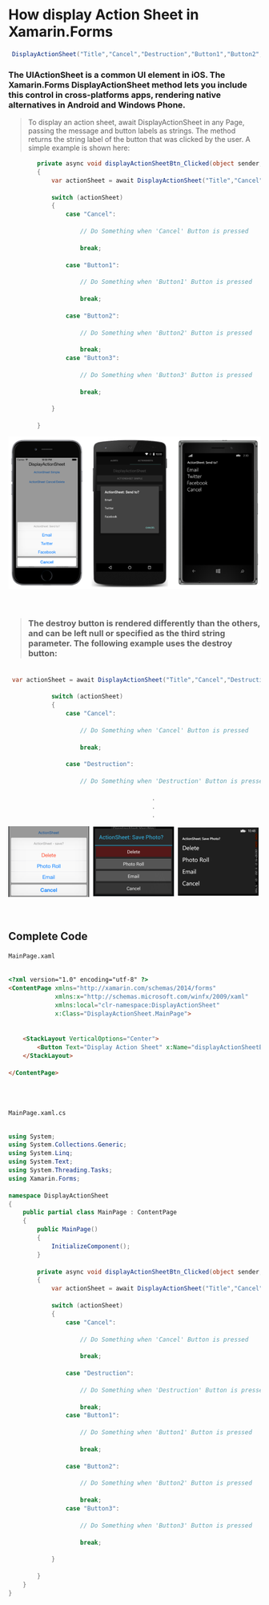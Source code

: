 # How display Action Sheet in Xamarin.Forms

``` cs
 DisplayActionSheet("Title","Cancel","Destruction","Button1","Button2","Button3",...);
```

### The UIActionSheet is a common UI element in iOS. The Xamarin.Forms DisplayActionSheet method lets you include this control in cross-platforms apps, rendering native alternatives in Android and Windows Phone.

>To display an action sheet, await DisplayActionSheet in any Page, passing the message and button labels as strings. The method returns the string label of the button that was clicked by the user. A simple example is shown here:

``` cs
        private async void displayActionSheetBtn_Clicked(object sender, EventArgs e)
        {
            var actionSheet = await DisplayActionSheet("Title","Cancel", null, "Button1","Button2","Button3");

            switch (actionSheet)
            {
                case "Cancel":
                
                    // Do Something when 'Cancel' Button is pressed
                
                    break;

                case "Button1":

                    // Do Something when 'Button1' Button is pressed

                    break;

                case "Button2":

                    // Do Something when 'Button2' Button is pressed

                    break;
                case "Button3":

                    // Do Something when 'Button3' Button is pressed

                    break;

            }
            
        }

```
<img src="actionsheet.png"/>


<br/>
<br/>
<br/>

>### The destroy button is rendered differently than the others, and can be left null or specified as the third string parameter. The following example uses the destroy button:

``` cs

 var actionSheet = await DisplayActionSheet("Title","Cancel","Destruction","Button1","Button2","Button3");

            switch (actionSheet)
            {
                case "Cancel":
                
                    // Do Something when 'Cancel' Button is pressed
                
                    break;

                case "Destruction":

                    // Do Something when 'Destruction' Button is pressed

                                        .
                                        .
                                        .                    

```

<img src="actionsheet2.png"/>


<br/>
<br/>
<br/>

## Complete Code

`MainPage.xaml`
```html

<?xml version="1.0" encoding="utf-8" ?>
<ContentPage xmlns="http://xamarin.com/schemas/2014/forms"
             xmlns:x="http://schemas.microsoft.com/winfx/2009/xaml"
             xmlns:local="clr-namespace:DisplayActionSheet"
             x:Class="DisplayActionSheet.MainPage">


    <StackLayout VerticalOptions="Center">
        <Button Text="Display Action Sheet" x:Name="displayActionSheetBtn" Clicked="displayActionSheetBtn_Clicked"></Button>
    </StackLayout>

</ContentPage>

```

<br/>
<br/>

`MainPage.xaml.cs`

``` cs

using System;
using System.Collections.Generic;
using System.Linq;
using System.Text;
using System.Threading.Tasks;
using Xamarin.Forms;

namespace DisplayActionSheet
{
    public partial class MainPage : ContentPage
    {
        public MainPage()
        {
            InitializeComponent();
        }

        private async void displayActionSheetBtn_Clicked(object sender, EventArgs e)
        {
            var actionSheet = await DisplayActionSheet("Title","Cancel","Destruction","Button1","Button2","Button3");

            switch (actionSheet)
            {
                case "Cancel":
                
                    // Do Something when 'Cancel' Button is pressed
                
                    break;

                case "Destruction":

                    // Do Something when 'Destruction' Button is pressed

                    break;
                case "Button1":

                    // Do Something when 'Button1' Button is pressed

                    break;

                case "Button2":

                    // Do Something when 'Button2' Button is pressed

                    break;
                case "Button3":

                    // Do Something when 'Button3' Button is pressed

                    break;

            }
            
        }
    }
}


```
